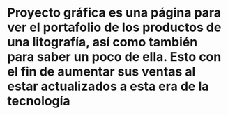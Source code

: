 # Proyecto gráfica es una página para ver el portafolio de los productos de una litografía, así como también para saber un poco de ella. Esto con el fin de aumentar sus ventas al estar actualizados a esta era de la tecnología
